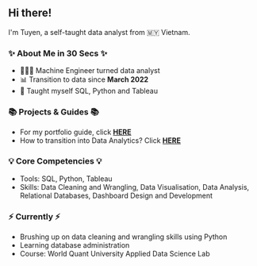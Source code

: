 ## Hi there! 

I'm Tuyen, a self-taught data analyst from 🇲🇾 Vietnam.

### ✨ About Me in 30 Secs ✨
- 👩🏻‍💻 Machine Engineer turned data analyst
- 📊 Transition to data since **March 2022**
- 📝 Taught myself SQL, Python and Tableau

### 📚 Projects & Guides 📚
- For my portfolio guide, click **[HERE](/)**
- How to transition into Data Analytics? Click **[HERE](/)**

### 💡 Core Competencies 💡
- Tools: SQL, Python, Tableau
- Skills: Data Cleaning and Wrangling, Data Visualisation, Data Analysis, Relational Databases, Dashboard Design and Development

### ⚡️ Currently ⚡️
- Brushing up on data cleaning and wrangling skills using Python
- Learning database administration
- Course: World Quant University Applied Data Science Lab